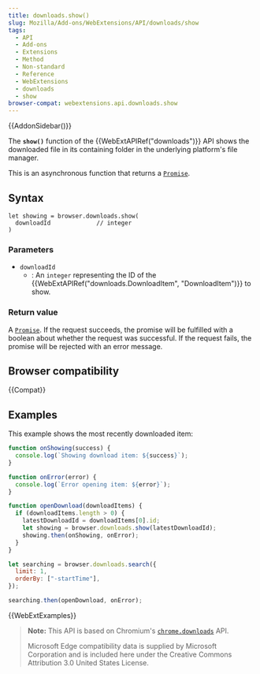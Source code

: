 ```yaml
---
title: downloads.show()
slug: Mozilla/Add-ons/WebExtensions/API/downloads/show
tags:
  - API
  - Add-ons
  - Extensions
  - Method
  - Non-standard
  - Reference
  - WebExtensions
  - downloads
  - show
browser-compat: webextensions.api.downloads.show
---
```


{{AddonSidebar()}}

The **`show()`** function of the {{WebExtAPIRef("downloads")}} API shows the downloaded file in its containing folder in the underlying platform's file manager.

This is an asynchronous function that returns a [`Promise`](/en-US/docs/Web/JavaScript/Reference/Global_Objects/Promise).

## Syntax

```js-nolint
let showing = browser.downloads.show(
  downloadId             // integer
)
```

### Parameters

- `downloadId`
  - : An `integer` representing the ID of the {{WebExtAPIRef("downloads.DownloadItem", "DownloadItem")}} to show.

### Return value

A [`Promise`](/en-US/docs/Web/JavaScript/Reference/Global_Objects/Promise). If the request succeeds, the promise will be fulfilled with a boolean about whether the request was successful. If the request fails, the promise will be rejected with an error message.

## Browser compatibility

{{Compat}}

## Examples

This example shows the most recently downloaded item:

```js
function onShowing(success) {
  console.log(`Showing download item: ${success}`);
}

function onError(error) {
  console.log(`Error opening item: ${error}`);
}

function openDownload(downloadItems) {
  if (downloadItems.length > 0) {
    latestDownloadId = downloadItems[0].id;
    let showing = browser.downloads.show(latestDownloadId);
    showing.then(onShowing, onError);
  }
}

let searching = browser.downloads.search({
  limit: 1,
  orderBy: ["-startTime"],
});

searching.then(openDownload, onError);
```

{{WebExtExamples}}

> **Note:** This API is based on Chromium's [`chrome.downloads`](https://developer.chrome.com/docs/extensions/reference/downloads/#method-show) API.
>
> Microsoft Edge compatibility data is supplied by Microsoft Corporation and is included here under the Creative Commons Attribution 3.0 United States License.

<!--
// Copyright 2015 The Chromium Authors. All rights reserved.
//
// Redistribution and use in source and binary forms, with or without
// modification, are permitted provided that the following conditions are
// met:
//
//    * Redistributions of source code must retain the above copyright
// notice, this list of conditions and the following disclaimer.
//    * Redistributions in binary form must reproduce the above
// copyright notice, this list of conditions and the following disclaimer
// in the documentation and/or other materials provided with the
// distribution.
//    * Neither the name of Google Inc. nor the names of its
// contributors may be used to endorse or promote products derived from
// this software without specific prior written permission.
//
// THIS SOFTWARE IS PROVIDED BY THE COPYRIGHT HOLDERS AND CONTRIBUTORS
// "AS IS" AND ANY EXPRESS OR IMPLIED WARRANTIES, INCLUDING, BUT NOT
// LIMITED TO, THE IMPLIED WARRANTIES OF MERCHANTABILITY AND FITNESS FOR
// A PARTICULAR PURPOSE ARE DISCLAIMED. IN NO EVENT SHALL THE COPYRIGHT
// OWNER OR CONTRIBUTORS BE LIABLE FOR ANY DIRECT, INDIRECT, INCIDENTAL,
// SPECIAL, EXEMPLARY, OR CONSEQUENTIAL DAMAGES (INCLUDING, BUT NOT
// LIMITED TO, PROCUREMENT OF SUBSTITUTE GOODS OR SERVICES; LOSS OF USE,
// DATA, OR PROFITS; OR BUSINESS INTERRUPTION) HOWEVER CAUSED AND ON ANY
// THEORY OF LIABILITY, WHETHER IN CONTRACT, STRICT LIABILITY, OR TORT
// (INCLUDING NEGLIGENCE OR OTHERWISE) ARISING IN ANY WAY OUT OF THE USE
// OF THIS SOFTWARE, EVEN IF ADVISED OF THE POSSIBILITY OF SUCH DAMAGE.
-->
